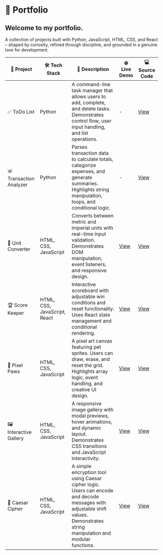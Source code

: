 # 📁 Portfolio

## Welcome to my portfolio. 

A collection of projects built with Python, JavaScript, HTML, CSS, and React – shaped by curiosity, refined through discipline, and grounded in a genuine love for development.

| 🧩 Project             | 🛠️ Tech Stack                     | 📄 Description                                                                 | 🌐 Live Demo | 💻 Source Code |
|----------------------|----------------------------------|--------------------------------------------------------------------------------|--------------|----------------|
| ✅ ToDo List          | Python                           | A command-line task manager that allows users to add, complete, and delete tasks. Demonstrates control flow, user input handling, and list operations. | -            | [View](https://mimo.org/web/shared/6947703) |
| 📊 Transaction Analyzer | Python                         | Parses transaction data to calculate totals, categorize expenses, and generate summaries. Highlights string manipulation, loops, and conditional logic. | -            | [View](https://mimo.org/web/shared/6984545) |
| 🔄 Unit Converter     | HTML, CSS, JavaScript            | Converts between metric and imperial units with real-time input validation. Demonstrates DOM manipulation, event listeners, and responsive design. | [View](https://c2f5gb.mimo.run/index.html) | [View](https://mimo.org/web/shared/6419992) |
| 🏆 Score Keeper       | HTML, CSS, JavaScript, React     | Interactive scoreboard with adjustable win conditions and reset functionality. Uses React state management and conditional rendering. | [View](https://tsae0v.mimo.run/) | [View](https://mimo.org/web/shared/6667891) |
| 🐾 Pixel Paws         | HTML, CSS, JavaScript            | A pixel art canvas featuring pet sprites. Users can draw, erase, and reset the grid. Highlights array logic, event handling, and creative UI design. | [View](https://tzp4ra.mimo.run/index.html) | [View](https://mimo.org/web/shared/6626147) |
| 🖼️ Interactive Gallery | HTML, CSS, JavaScript           | A responsive image gallery with modal previews, hover animations, and dynamic layout. Demonstrates CSS transitions and JavaScript interactivity. | [View](https://mrd8ao.mimo.run/index.html) | [View](https://mimo.org/web/shared/6426645) |
| 🔐 Caesar Cipher      | HTML, CSS, JavaScript            | A simple encryption tool using Caesar cipher logic. Users can encode and decode messages with adjustable shift values. Demonstrates string manipulation and modular functions. | [View](https://dp8f5n.mimo.run/index.html) | [View](https://mimo.org/web/shared/6555381) |
